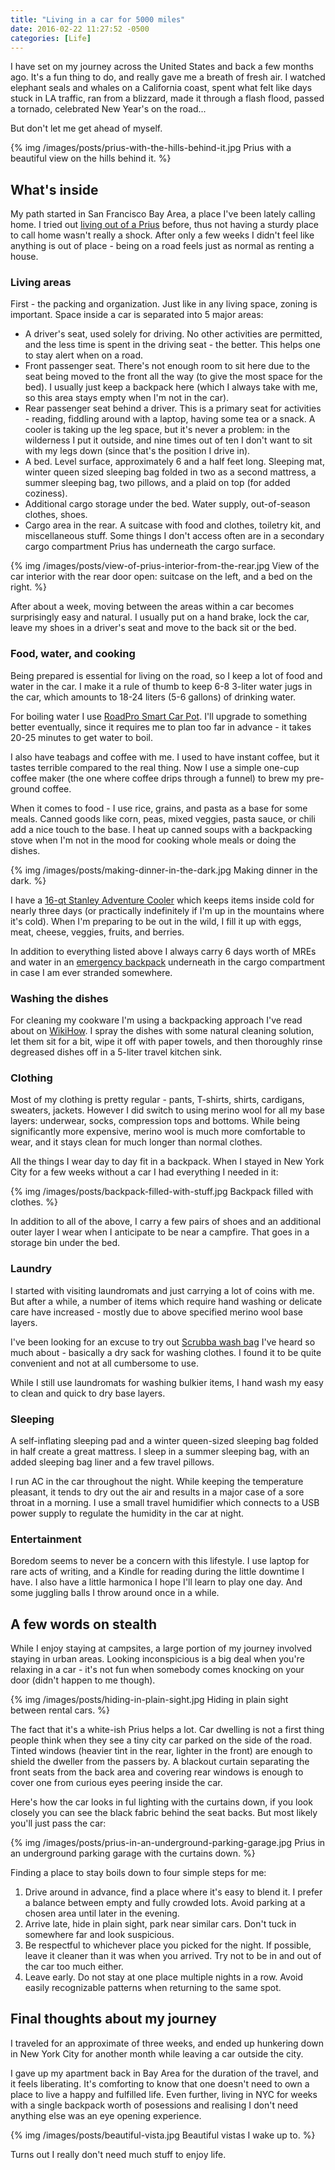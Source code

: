 ```yaml
---
title: "Living in a car for 5000 miles"
date: 2016-02-22 11:27:52 -0500
categories: [Life]
---
```


I have set on my journey across the United States and back a few months ago.
It's a fun thing to do, and really gave me a breath of fresh air. I watched
elephant seals and whales on a California coast, spent what felt like days
stuck in LA traffic, ran from a blizzard, made it through a flash flood, passed
a tornado, celebrated New Year's on the road... 

But don't let me get ahead of myself.

{% img /images/posts/prius-with-the-hills-behind-it.jpg Prius with a beautiful view on the hills behind it. %}

## What's inside

My path started in San Francisco Bay Area, a place I've been lately calling
home. I tried out [living out of a Prius][1] before, thus not having a sturdy
place to call home wasn't really a shock. After only a few weeks I didn't feel
like anything is out of place - being on a road feels just as normal as renting
a house.

### Living areas

First - the packing and organization. Just like in any living space, zoning is
important. Space inside a car is separated into 5 major areas:

* A driver's seat, used solely for driving. No other activities are permitted,
  and the less time is spent in the driving seat - the better. This helps one
  to stay alert when on a road.
* Front passenger seat. There's not enough room to sit here due to the seat
  being moved to the front all the way (to give the most space for the bed). I
  usually just keep a backpack here (which I always take with me, so this area
  stays empty when I'm not in the car).
* Rear passenger seat behind a driver. This is a primary seat for activities -
  reading, fiddling around with a laptop, having some tea or a snack. A cooler
  is taking up the leg space, but it's never a problem: in the wilderness I put
  it outside, and nine times out of ten I don't want to sit with my legs down
  (since that's the position I drive in).
* A bed. Level surface, approximately 6 and a half feet long. Sleeping mat,
  winter queen sized sleeping bag folded in two as a second mattress, a summer
  sleeping bag, two pillows, and a plaid on top (for added coziness).
* Additional cargo storage under the bed. Water supply, out-of-season clothes,
  shoes.
* Cargo area in the rear. A suitcase with food and clothes, toiletry kit, and
  miscellaneous stuff. Some things I don't access often are in a secondary cargo
  compartment Prius has underneath the cargo surface.

{% img /images/posts/view-of-prius-interior-from-the-rear.jpg View of the car interior with the rear door open: suitcase on the left, and a bed on the right. %}

After about a week, moving between the areas within a car becomes surprisingly
easy and natural. I usually put on a hand brake, lock the car, leave my shoes
in a driver's seat and move to the back sit or the bed.

### Food, water, and cooking

Being prepared is essential for living on the road, so I keep a lot of food and
water in the car. I make it a rule of thumb to keep 6-8 3-liter water jugs in
the car, which amounts to 18-24 liters (5-6 gallons) of drinking water.

For boiling water I use [RoadPro Smart Car Pot][2]. I'll upgrade to something
better eventually, since it requires me to plan too far in advance - it takes
20-25 minutes to get water to boil.

I also have teabags and coffee with me. I used to have instant coffee, but it
tastes terrible compared to the real thing. Now I use a simple one-cup coffee
maker (the one where coffee drips through a funnel) to brew my pre-ground
coffee.

When it comes to food - I use rice, grains, and pasta as a base for some meals.
Canned goods like corn, peas, mixed veggies, pasta sauce, or chili add a nice
touch to the base. I heat up canned soups with a backpacking stove when I'm not
in the mood for cooking whole meals or doing the dishes.

{% img /images/posts/making-dinner-in-the-dark.jpg Making dinner in the dark. %}

I have a [16-qt Stanley Adventure Cooler][3] which keeps items inside cold for
nearly three days (or practically indefinitely if I'm up in the mountains where
it's cold). When I'm preparing to be out in the wild, I fill it up with eggs,
meat, cheese, veggies, fruits, and berries.

In addition to everything listed above I always carry 6 days worth of MREs and
water in an [emergency backpack][4] underneath in the cargo compartment in case
I am ever stranded somewhere.

### Washing the dishes

For cleaning my cookware I'm using a backpacking approach I've read about on
[WikiHow][6]. I spray the dishes with some natural cleaning solution, let them
sit for a bit, wipe it off with paper towels, and then thoroughly rinse
degreased dishes off in a 5-liter travel kitchen sink.

### Clothing

Most of my clothing is pretty regular - pants, T-shirts, shirts, cardigans,
sweaters, jackets. However I did switch to using merino wool for all my base
layers: underwear, socks, compression tops and bottoms. While being
significantly more expensive, merino wool is much more comfortable to wear, and
it stays clean for much longer than normal clothes.

All the things I wear day to day fit in a backpack. When I stayed in New York
City for a few weeks without a car I had everything I needed in it:

{% img /images/posts/backpack-filled-with-stuff.jpg Backpack filled with clothes. %}

In addition to all of the above, I carry a few pairs of shoes and an additional
outer layer I wear when I anticipate to be near a campfire. That goes in a
storage bin under the bed.

### Laundry

I started with visiting laundromats and just carrying a lot of coins with me.
But after a while, a number of items which require hand washing or delicate
care have increased - mostly due to above specified merino wool base layers.

I've been looking for an excuse to try out [Scrubba wash bag][5] I've heard so
much about - basically a dry sack for washing clothes. I found it to be quite
convenient and not at all cumbersome to use.

While I still use laundromats for washing bulkier items, I hand wash my easy to
clean and quick to dry base layers.

### Sleeping

A self-inflating sleeping pad and a winter queen-sized sleeping bag folded in
half create a great mattress. I sleep in a summer sleeping bag, with an added
sleeping bag liner and a few travel pillows.

I run AC in the car throughout the night. While keeping the temperature
pleasant, it tends to dry out the air and results in a major case of a sore
throat in a morning. I use a small travel humidifier which connects to a USB
power supply to regulate the humidity in the car at night.

### Entertainment

Boredom seems to never be a concern with this lifestyle. I use laptop for rare
acts of writing, and a Kindle for reading during the little downtime I have. I
also have a little harmonica I hope I'll learn to play one day. And some
juggling balls I throw around once in a while.

## A few words on stealth

While I enjoy staying at campsites, a large portion of my journey involved
staying in urban areas. Looking inconspicious is a big deal when you're relaxing
in a car - it's not fun when somebody comes knocking on your door (didn't happen
to me though).

{% img /images/posts/hiding-in-plain-sight.jpg Hiding in plain sight between rental cars. %}

The fact that it's a white-ish Prius helps a lot. Car dwelling is not a first
thing people think when they see a tiny city car parked on the side of the road.
Tinted windows (heavier tint in the rear, lighter in the front) are enough to
shield the dweller from the passers by. A blackout curtain separating the front
seats from the back area and covering rear windows is enough to cover one from
curious eyes peering inside the car.

Here's how the car looks in ful lighting with the curtains down, if you look
closely you can see the black fabric behind the seat backs. But most likely
you'll just pass the car:

{% img /images/posts/prius-in-an-underground-parking-garage.jpg Prius in an underground parking garage with the curtains down. %}

Finding a place to stay boils down to four simple steps for me:

1. Drive around in advance, find a place where it's easy to blend it. I prefer a
   balance between empty and fully crowded lots. Avoid parking at a chosen area
   until later in the evening.
2. Arrive late, hide in plain sight, park near similar cars. Don't tuck in
   somewhere far and look suspicious.
3. Be respectful to whichever place you picked for the night. If possible, leave
   it cleaner than it was when you arrived. Try not to be in and out of the car
   too much either.
4. Leave early. Do not stay at one place multiple nights in a row. Avoid easily
   recognizable patterns when returning to the same spot.

## Final thoughts about my journey

I traveled for an approximate of three weeks, and ended up hunkering down in New
York City for another month while leaving a car outside the city.

I gave up my apartment back in Bay Area for the duration of the travel, and it
feels liberating. It's comforting to know that one doesn't need to own a place
to live a happy and fulfilled life. Even further, living in NYC for weeks with a
single backpack worth of posessions and realising I don't need anything else was
an eye opening experience.

{% img /images/posts/beautiful-vista.jpg Beautiful vistas I wake up to. %}

Turns out I really don't need much stuff to enjoy life.

[1]: http://www.rosipov.com/blog/urban-prius-living/
[2]: http://amzn.to/1Pj5kpe
[3]: http://amzn.to/1Pj5BbN
[4]: http://amzn.to/1meZgWz
[5]: http://amzn.to/1QdUGjt
[6]: http://www.wikihow.com/Clean-Dishes-on-a-Camping-Trip#Spray_and_Wash_sub
